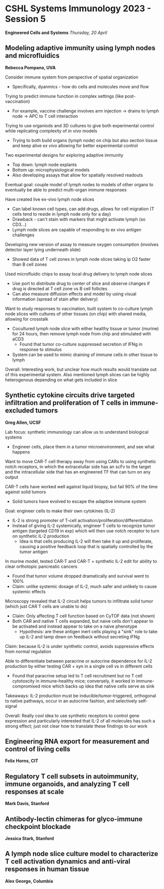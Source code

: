 # CSHL Systems Immunology 2023 - Session 5

**Engineered Cells and Systems**
*Thursday, 20 April*

## Modeling adaptive immunity using lymph nodes and microfluidics

**Rebecca Pompano, UVA**

Consider immune system from perspective of spatial organization
- Specifically, dyanmics - how do cells and molecules move and flow

Trying to predict immune function in complex settings (like post-vaccination)
- For example, vaccine challenge involves arm injection -> drains to lymph node -> APC to T cell interaction

Trying to use organiods and 3D cultures to give both experimental control while replicating complexity of _in vivo_ models
- Trying to both build organs (lymph node) on chip but also section tissue and keep alive _ex vivo_ allowing for better experimental control

Two experimental designs for exploring adaptive immunity
- Top down: lymph node explants
- Bottom up: microphysiological models
- Also developing assays that allow for spatially resolved readouts

Eventual goal: couple model of lymph nodes to models of other organs to eventually be able to predict multi-organ immune responses

Have created live ex-vivo lymph node slices
- Can label known cell types, can add drugs, allows for cell migration (T cells tend to reside in lymph node only for a day)
- Drawback - can't stain with markers that might activate lymph (so CD3...)
- Lymph node slices are capable of responding to ex vivo antigen challenges

Developing new version of assay to measure oxygen consumption (involves detector layer lying underneath slide)
- Showed data of T cell zones in lymph node slices taking ip O2 faster than B cell zones

Used microfluidic chips to assay local drug delivery to lymph node slices
- Use port to distribute drug to center of slice and observe changes if drug is directed at T cell zone vs B cell follicles
- Can also measure diffusion effects and model by using visual information (spread of stain after delivery)

Want to study responses to vaccination, built system to co-culture lymph node slices with cultures of other tissues (on chip) with shared media, allowing for crosstalk
- Cocultured lymph node slice with either healthy tissue or tumor (murine) for 24 hours, then remove lymph node from chip and stimulated with aCD3
  - Found that tumor co-culture suppressed secretion of IFNg in response to stimulus
- System can be used to mimic draining of immune cells in other tissue to lymph

Overall: Interesting work, but unclear how much results would translate out of this experimental system. Also mentioned lymph slices can be highly heterogenous depending on what gets included in slice

## Synthetic cytokine circuits drive targeted infiltration and proliferation of T cells in immune-excluded tumors

**Greg Allen, UCSF**

Lab focus: synthetic immunology can allow us to understand biological systems
- Engineer cells, place them in a tumor microenvironment, and see what happens

Want to move CAR-T cell therapy away from using CARs to using synthetic notch receptors, in which the extracelullar side has an scFv to the target and the intracellular side that has an engineered TF that can turn on any output

CAR-T cells have worked well against liquid biopsy, but fail 90% of the time against solid tumors
- Solid tumors have evolved to escape the adaptive immune system

Goal: engineer cells to make their own cytokines (IL-2)
- IL-2 is strong promoter of T-cell activation/proliferation/differentiation
- Instead of giving IL-2 systemically, engineer T cells to recognize tumor antigen (targeted CD19 in exp) which will then use notch receptor to turn on synthetic IL-2 production
  - Idea is that cells producing IL-2 will then take it up and proliferate, causing a positive feedback loop that is spatially controlled by the tumor antigen

In murine model, tested CAR-T and CAR-T + synthetic IL-2 edit for ability to clear orthotopic pancreatic cancers
- Found that tumor volume dropped dramatically and survival went to 100%
- Claim: unlike systemic dosage of IL-2, much safer and unlikely to cause systemic effects

Microscopy revealed that IL-2 circuit helps tumors to infiltrate solid tumor (which just CAR T cells are unable to do)
- Claim: Only affecting T cell function based on CyTOF data (not shown)
- Both CAR and native T cells expanded, but naive cells don't appear to be activated and instead appear to take on a naive phenotype
  - Hypothesis: are these antigen inert cells playing a "sink" role to take up IL-2 and tamp down on feedback without secreting IFNg

Claim: because IL-2 is under synthetic control, avoids suppressive effects from normal regulation

Able to differentiate between paracrine or autocrine dependence for IL-2 production by either testing CAR + syn in a single cell vs in different cells
- Found that paracrine setup led to T cell recruitment but no T cell cytotoxcity in immune-healthy mice; conversely, it worked in immune-compromised mice which backs up idea that native cells serve as sink

Takeaways: IL-2 production must be inducible/tumor-triggered, orthogonal to native pathways, occur in an autocrine fashion, and selectively self-signal

Overall: Really cool idea to use synthetic receptors to control gene expression and particularly interested that IL-2 of all molecules has such a strong effect; just not clear how to translate these findings to our work

## Engineering RNA export for measurement and control of living cells

**Felix Horns, CIT**

## Regulatory T cell subsets in autoimmunity, immune organoids, and analyzing T cell responses at scale

**Mark Davis, Stanford**

## Antibody-lectin chimeras for glyco-immune checkpoint blockade

**Jessica Stark, Stanford**

## A lymph node slice culture model to characterize T cell activation dynamics and anti-viral responses in human tissue

**Alex George, Columbia**
